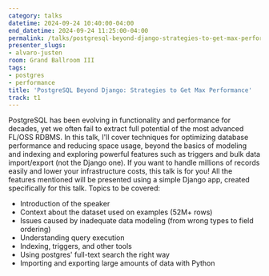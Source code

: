 ```yaml
---
category: talks
datetime: 2024-09-24 10:40:00-04:00
end_datetime: 2024-09-24 11:25:00-04:00
permalink: /talks/postgresql-beyond-django-strategies-to-get-max-performance/
presenter_slugs:
- alvaro-justen
room: Grand Ballroom III
tags:
- postgres
- performance
title: 'PostgreSQL Beyond Django: Strategies to Get Max Performance'
track: t1
---
```


PostgreSQL has been evolving in functionality and performance for decades, yet we often fail to extract full potential of the most advanced FL/OSS RDBMS. In this talk, I'll cover techniques for optimizing database performance and reducing space usage, beyond the basics of modeling and indexing and exploring powerful features such as triggers and bulk data import/export (not the Django one).
If you want to handle millions of records easily and lower your infrastructure costs, this talk is for you! All the features mentioned will be presented using a simple Django app, created specifically for this talk. Topics to be covered:
- Introduction of the speaker
- Context about the dataset used on examples (52M+ rows)
- Issues caused by inadequate data modeling (from wrong types to field ordering)
- Understanding query execution
- Indexing, triggers, and other tools
- Using postgres' full-text search the right way
- Importing and exporting large amounts of data with Python